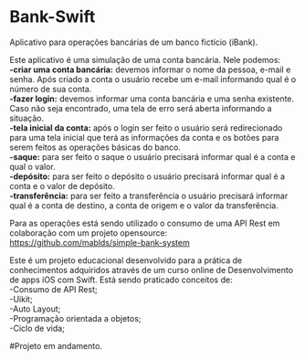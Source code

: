 # Bank-Swift
Aplicativo para operações bancárias de um banco fictício (iBank).

Este aplicativo é uma simulação de uma conta bancária. Nele podemos:  
**-criar uma conta bancária:** devemos informar o nome da pessoa, e-mail e senha. Após criado a conta o usuário recebe um e-mail informando qual é o número de sua conta.  
**-fazer login:** devemos informar uma conta bancária e uma senha existente. Caso não seja encontrado, uma tela de erro será aberta informando a situação.  
**-tela inicial da conta:** após o login ser feito o usuário será redirecionado para uma tela inicial que terá as informações da conta e os botões para serem feitos as operações básicas do banco.  
**-saque:** para ser feito o saque o usuário precisará informar qual é a conta e qual o valor.  
**-depósito:** para ser feito o depósito o usuário precisará informar qual é a conta e o valor de depósito.  
**-transferência:** para ser feito a transferência o usuário precisará informar qual é a conta de destino, a conta de origem e o valor da transferência.  
  
Para as operações está sendo utilizado o consumo de uma API Rest em colaboração com um projeto opensource:  
https://github.com/mablds/simple-bank-system  
  
Este é um projeto educacional desenvolvido para a prática de conhecimentos adquiridos através de um curso online de Desenvolvimento de apps iOS com Swift. Está sendo praticado conceitos de:  
-Consumo de API Rest;  
-Uikit;  
-Auto Layout;  
-Programação orientada a objetos;  
-Ciclo de vida;  
  
#Projeto em andamento.
